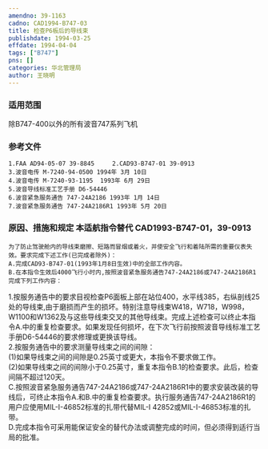 ```yaml
---
amendno: 39-1163  
cadno: CAD1994-B747-03  
title: 检查P6板后的导线束  
publishdate: 1994-03-25  
effdate: 1994-04-04  
tags: ["B747"]  
pns: []  
categories: 华北管理局  
author: 王晓明  
---
```

  
### 适用范围  
除B747-400以外的所有波音747系列飞机  
  
<!--more-->  
### 参考文件  
    1.FAA AD94-05-07 39-8845     2.CAD93-B747-01 39-0913  
    3.波音电传 M-7240-94-0500 1994年 3月 10日  
    4.波音电传 M-7240-93-1195  1993年 6月 29日  
    5.波音导线标准工艺手册 D6-54446  
    6.波音紧急服务通告 747-24A2186 1993年 1月 14日  
    7.波音紧急服务通告 747-24A2186R1 1993年 5月 20日  
  
### 原因、措施和规定 本适航指令替代 CAD1993-B747-01，39-0913  
    为了防止驾驶舱内的导线束磨擦、短路而冒烟或着火，并使安全飞行和着陆所需的重要仪表失效。要求完成下述工作(已完成者除外)：  
    A.完成CAD93-B747-01(1993年1月8日生效)中的全部工作内容。  
    B.在本指令生效后4000飞行小时内,按照波音紧急服务通告747-24A2186或747-24A2186R1完成下列工作内容：  
   
1.按服务通告中的要求目视检查P6面板上部在站位400，水平线385，右纵剖线25处的导线束,由于磨损而产生的损坏。特别注意导线束W418，W718，W998，W1100和W1362及与这些导线束交叉的其他导线束。完成上述检查可以终止本指令A.中的重复检查要求。如果发现任何损坏，在下次飞行前按照波音导线标准工艺手册D6-54446的要求修理或更换该导线。  
2.按服务通告中的要求测量导线束之间的间隙：  
(1)如果导线束之间的间隙是0.25英寸或更大，本指令不要求做工作。  
     (2)如果导线束之间的间隙小于0.25英寸，重复本指令B.1的检查要求。此后，检查间隔不超过120天。  
    C.按照波音紧急服务通告747-24A2186或747-24A2186R1中的要求安装改装的导线后，可终止本指令A.和B.中的重复检查要求。执行服务通告747-24A2186R1的用户应使用MIL-I-46852标准的扎带代替MIL-I 42852或MIL-I-46853标准的扎带。  
    D.完成本指令可采用能保证安全的替代办法或调整完成的时间，但必须得到适行当局的批准。  
  
